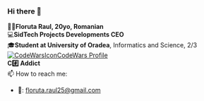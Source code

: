 ### Hi there 👋

🤵🏻**Floruta Raul, 20yo, Romanian**<br/>
💻**SidTech Projects Developments CEO**<br/>
🎓**Student at University of Oradea**, Informatics and Science, 2/3<br/>
[![CodeWarsIcon](https://i.imgur.com/XJWcD4b.png)CodeWars Profile](https://www.codewars.com/users/FloFlo25)<br/>
**C#️⃣ Addict**<br/>
📫 How to reach me:<br/>
* 📧: floruta.raul25@gmail.com



<!--
**FloFlo25/FloFlo25** is a ✨ _special_ ✨ repository because its `README.md` (this file) appears on your GitHub profile.

Here are some ideas to get you started:

- 🔭 I’m currently working on ...
- 🌱 I’m currently learning ...
- 👯 I’m looking to collaborate on ...
- 🤔 I’m looking for help with ...
- 💬 Ask me about ...
- 📫 How to reach me: ...
- 😄 Pronouns: ...
- ⚡ Fun fact: ...
-->
